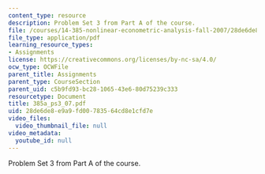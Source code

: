 ```yaml
---
content_type: resource
description: Problem Set 3 from Part A of the course.
file: /courses/14-385-nonlinear-econometric-analysis-fall-2007/28de6de8e9a9fd00783564cd8e1cfd7e_385a_ps3_07.pdf
file_type: application/pdf
learning_resource_types:
- Assignments
license: https://creativecommons.org/licenses/by-nc-sa/4.0/
ocw_type: OCWFile
parent_title: Assignments
parent_type: CourseSection
parent_uid: c5b9fd93-bc28-1065-43e6-80d75239c333
resourcetype: Document
title: 385a_ps3_07.pdf
uid: 28de6de8-e9a9-fd00-7835-64cd8e1cfd7e
video_files:
  video_thumbnail_file: null
video_metadata:
  youtube_id: null
---
```

Problem Set 3 from Part A of the course.